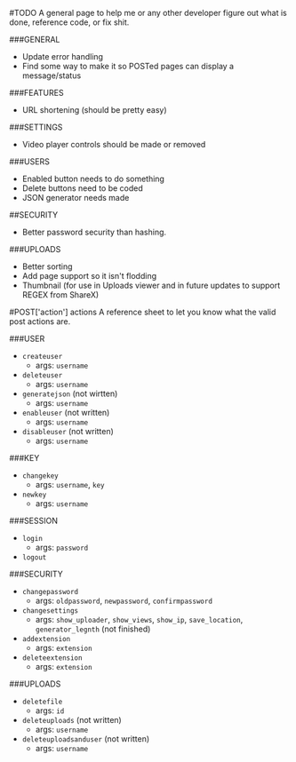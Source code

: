 #TODO
A general page to help me or any other developer figure out what is done, reference code, or fix shit.

###GENERAL
* Update error handling
* Find some way to make it so POSTed pages can display a message/status

###FEATURES
* URL shortening (should be pretty easy)

###SETTINGS
* Video player controls should be made or removed

###USERS
* Enabled button needs to do something
* Delete buttons need to be coded
* JSON generator needs made

##SECURITY
* Better password security than hashing.

###UPLOADS
* Better sorting
* Add page support so it isn't flodding 
* Thumbnail (for use in Uploads viewer and in future updates to support REGEX from ShareX)

#POST['action'] actions
A reference sheet to let you know what the valid post actions are.

###USER
* `createuser`  
  * args: `username`
* `deleteuser`
  * args: `username`
* `generatejson` (not wirtten)
  * args: `username`
* `enableuser` (not written)
  * args: `username`
* `disableuser` (not written)
  * args: `username`

###KEY
* `changekey`
  * args: `username`, `key`
* `newkey`
  * args: `username`

###SESSION
* `login`
  * args: `password`
* `logout`

###SECURITY
* `changepassword`
  * args: `oldpassword`, `newpassword`, `confirmpassword`
* `changesettings`
  * args: `show_uploader`, `show_views`, `show_ip`, `save_location`, `generator_legnth` (not finished)
* `addextension`
  * args: `extension`
* `deleteextension`
  * args: `extension`

###UPLOADS
* `deletefile`
  * args: `id`
* `deleteuploads` (not written)
  * args: `username`
* `deleteuploadsanduser` (not written)
  * args: `username`
